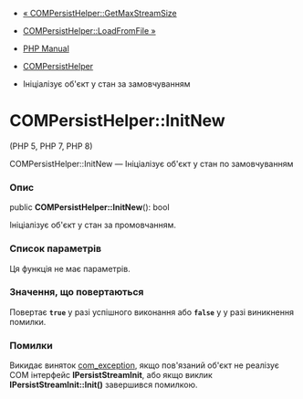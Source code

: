 - [«
COMPersistHelper::GetMaxStreamSize](compersisthelper.getmaxstreamsize.md)
- [COMPersistHelper::LoadFromFile
»](compersisthelper.loadfromfile.md)

- [PHP Manual](index.md)
- [COMPersistHelper](class.compersisthelper.md)
- Ініціалізує об'єкт у стан за замовчуванням

# COMPersistHelper::InitNew

(PHP 5, PHP 7, PHP 8)

COMPersistHelper::InitNew — Ініціалізує об'єкт у стан по
замовчуванням

### Опис

public **COMPersistHelper::InitNew**(): bool

Ініціалізує об'єкт у стан за промовчанням.

### Список параметрів

Ця функція не має параметрів.

### Значення, що повертаються

Повертає **`true`** у разі успішного виконання або **`false`** у
у разі виникнення помилки.

### Помилки

Викидає виняток [com_exception](class.com-exception.md), якщо
пов'язаний об'єкт не реалізує COM інтерфейс **IPersistStreamInit**, або
якщо виклик **IPersistStreamInit::Init()** завершився помилкою.

